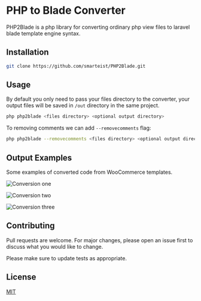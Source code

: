 # PHP to Blade Converter

PHP2Blade is a php library for converting ordinary php view files to laravel blade template engine syntax.

## Installation

```bash
git clone https://github.com/smarteist/PHP2Blade.git
```

## Usage
By default you only need to pass your files directory to the converter,
your output files will be saved in ```/out``` directory in the same project.
```bash
php php2blade <files directory> <optional output directory>
```
To removing comments we can add ```--removecomments``` flag:
```bash
php php2blade --removecomments <files directory> <optional output directory>
```
## Output Examples
Some examples of converted code from WooCommerce templates.

![Conversion one](https://raw.githubusercontent.com/smarteist/PHP2Blade/master/img/1.png)

![Conversion two](https://raw.githubusercontent.com/smarteist/PHP2Blade/master/img/2.png)

![Conversion three](https://raw.githubusercontent.com/smarteist/PHP2Blade/master/img/3.png)


## Contributing
Pull requests are welcome. For major changes, please open an issue first to discuss what you would like to change.

Please make sure to update tests as appropriate.

## License
[MIT](https://choosealicense.com/licenses/mit/)
